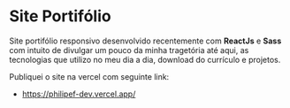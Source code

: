 # Site Portifólio

Site portifólio responsivo desenvolvido recentemente com <b>ReactJs</b> e <b>Sass</b> com intuito de divulgar um pouco da minha tragetória até aqui, as tecnologias que utilizo no meu dia a dia, download do currículo e projetos.

Publiquei o site na vercel com seguinte link:

- https://philipef-dev.vercel.app/
